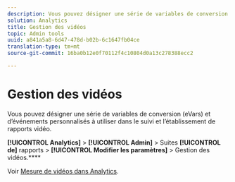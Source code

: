 ```yaml
---
description: Vous pouvez désigner une série de variables de conversion (eVars) et d’événements personnalisés à utiliser dans le suivi et l’établissement de rapports vidéo.
solution: Analytics
title: Gestion des vidéos
topic: Admin tools
uuid: a841a5a8-6d47-478d-b02b-6c1647fb04ce
translation-type: tm+mt
source-git-commit: 16ba0b12e0f70112f4c10804d0a13c278388ecc2

---
```



# Gestion des vidéos

Vous pouvez désigner une série de variables de conversion (eVars) et d’événements personnalisés à utiliser dans le suivi et l’établissement de rapports vidéo.

**[!UICONTROL Analytics]** &gt; **[!UICONTROL Admin]** &gt; Suites **[!UICONTROL de]** rapports &gt; **[!UICONTROL Modifier les paramètres]** &gt; Gestion des vidéos.****

Voir [Mesure de vidéos dans Analytics](https://marketing.adobe.com/resources/help/en_US/sc/appmeasurement/video/index.html).
